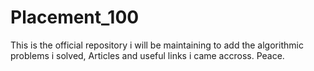 # Placement_100
This is the official repository i will be maintaining to add the algorithmic problems i solved, Articles and useful links i came accross. Peace.
